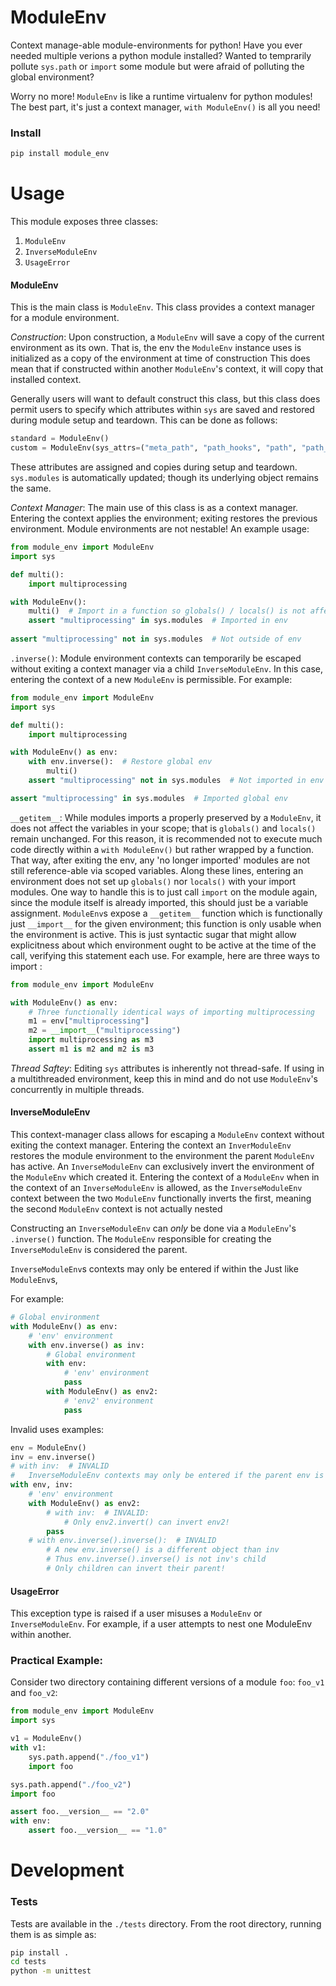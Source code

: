 # ModuleEnv

Context manage-able module-environments for python!
Have you ever needed multiple verions a python module installed?
Wanted to temprarily pollute `sys.path` or `import` some module but were afraid of polluting the global environment? 

Worry no more! `ModuleEnv` is like a runtime virtualenv for python modules! 
The best part, it's just a context manager, `with ModuleEnv()` is all you need!

### Install
```bash
pip install module_env
```

# Usage

This module exposes three classes:
1. `ModuleEnv`
1. `InverseModuleEnv`
1. `UsageError`

#### ModuleEnv

This is the main class is `ModuleEnv`.
This class provides a context manager for a module environment.

_Construction_: Upon construction, a `ModuleEnv` will save a copy of the current environment as its own.
That is, the env the `ModuleEnv` instance uses is initialized as a copy of the environment at time of construction
This does mean that if constructed within another `ModuleEnv`'s context, it will copy that installed context.

Generally users will want to default construct 
this class, but this class does permit users to specify
which attributes within `sys` are saved and restored during module setup and teardown.
This can be done as follows:
```python
standard = ModuleEnv()
custom = ModuleEnv(sys_attrs=("meta_path", "path_hooks", "path", "path_importer_cache"))
```
These attributes are assigned and copies during setup and teardown.
`sys.modules` is automatically updated; though its underlying object remains the same.

_Context Manager_: The main use of this class is as a context manager.
Entering the context applies the environment; exiting restores the previous environment.
Module environments are not nestable!
An example usage:
```python
from module_env import ModuleEnv
import sys

def multi():
    import multiprocessing

with ModuleEnv():
    multi()  # Import in a function so globals() / locals() is not affected
    assert "multiprocessing" in sys.modules  # Imported in env
    
assert "multiprocessing" not in sys.modules  # Not outside of env
```

`.inverse()`: Module environment contexts can temporarily be escaped 
without exiting a context manager via a child `InverseModuleEnv`.
In this case, entering the context of a new `ModuleEnv` is permissible.
For example:
```python
from module_env import ModuleEnv
import sys

def multi():
    import multiprocessing

with ModuleEnv() as env:
    with env.inverse():  # Restore global env
        multi()
    assert "multiprocessing" not in sys.modules  # Not imported in env

assert "multiprocessing" in sys.modules  # Imported global env
```

`__getitem__`: While modules imports a properly preserved by a `ModuleEnv`, it does not affect the variables in
your scope; that is `globals()` and `locals()` remain unchanged.
For this reason, it is recommended not to execute much code directly
within a `with ModuleEnv()` but rather wrapped by a function.
That way, after exiting the env, any 'no longer imported' modules are not still reference-able via scoped variables.
Along these lines, entering an environment does not set up `globals()` nor `locals()` with your import modules.
One way to handle this is to just call `import` on the module again, since the module itself is already imported,
this should just be a variable assignment.
`ModuleEnv`s expose a `__getitem__` function which is functionally just `__import__` for the given environment;
this function is only usable when the environment is active.
This is just syntactic sugar that might allow explicitness about which environment ought to be active 
at the time of the call, verifying this statement each use.
For example, here are three ways to import :
```python
from module_env import ModuleEnv

with ModuleEnv() as env:
    # Three functionally identical ways of importing multiprocessing
    m1 = env["multiprocessing"]
    m2 = __import__("multiprocessing")
    import multiprocessing as m3
    assert m1 is m2 and m2 is m3
```

_Thread Saftey_: Editing `sys` attributes is inherently not thread-safe.
If using in a multithreaded environment, keep this in mind
and do not use `ModuleEnv`'s concurrently in multiple threads.

#### InverseModuleEnv
This context-manager class allows for escaping a `ModuleEnv` context without exiting the context manager.
Entering the context an `InverModuleEnv` restores the module
environment to the environment the parent `ModuleEnv` has active.
An `InverseModuleEnv` can exclusively invert the environment of the `ModuleEnv` which created it.
Entering the context of a `ModuleEnv` when in the context of an `InverseModuleEnv` is allowed, as the 
`InverseModuleEnv` context between the two `ModuleEnv` functionally inverts the first,
meaning the second `ModuleEnv` context is not actually nested

Constructing an `InverseModuleEnv` can _only_ be done via a `ModuleEnv`'s `.inverse()` function.
The `ModuleEnv` responsible for creating the `InverseModuleEnv` is considered the parent.

`InverseModuleEnv`s contexts may only be entered if within the 
Just like `ModuleEnv`s, 

For example:
```python
# Global environment
with ModuleEnv() as env:
    # 'env' environment
    with env.inverse() as inv:
        # Global environment
        with env:
            # 'env' environment
            pass
        with ModuleEnv() as env2:
            # 'env2' environment
            pass
```

Invalid uses examples:
```python
env = ModuleEnv()
inv = env.inverse()
# with inv:  # INVALID
#   InverseModuleEnv contexts may only be entered if the parent env is active
with env, inv:
    # 'env' environment
    with ModuleEnv() as env2:
        # with inv:  # INVALID: 
            # Only env2.invert() can invert env2!
        pass
    # with env.inverse().inverse():  # INVALID
        # A new env.inverse() is a different object than inv
        # Thus env.inverse().inverse() is not inv's child
        # Only children can invert their parent!
```

#### UsageError
This exception type is raised if a user misuses a `ModuleEnv` or `InverseModuleEnv`.
For example, if a user attempts to nest one ModuleEnv within another.

### Practical Example:

Consider two directory containing different versions of a module `foo`: `foo_v1` and `foo_v2`:
```python
from module_env import ModuleEnv
import sys

v1 = ModuleEnv()
with v1:
    sys.path.append("./foo_v1")
    import foo

sys.path.append("./foo_v2")
import foo

assert foo.__version__ == "2.0"
with env:
    assert foo.__version__ == "1.0"
```

# Development

### Tests

Tests are available in the `./tests` directory.
From the root directory, running them is as simple as:
```bash
pip install .
cd tests
python -m unittest
```
